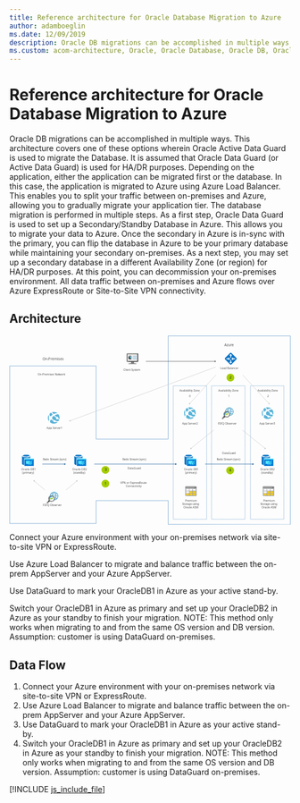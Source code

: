 ```yaml
---
title: Reference architecture for Oracle Database Migration to Azure
author: adamboeglin
ms.date: 12/09/2019
description: Oracle DB migrations can be accomplished in multiple ways. This architecture covers one of these options wherein Oracle Active Data Guard is used to migrate the Database. It is assumed that Oracle Data Guard (or Active Data Guard) is used for HA/DR purposes. Depending on the application, either the application can be migrated first or the database. In this case, the application is migrated to Azure using Azure Load Balancer. This enables you to split your traffic between on-premises and Azure, allowing you to gradually migrate your application tier. The database migration is performed in multiple steps. As a first step, Oracle Data Guard is used to set up a Secondary/Standby Database in Azure. This allows you to migrate your data to Azure. Once the secondary in Azure is in-sync with the primary, you can flip the database in Azure to be your primary database while maintaining your secondary on-premises. As a next step, you may set up a secondary database in a different Availability Zone (or region) for HA/DR purposes. At this point, you can decommission your on-premises environment. All data traffic between on-premises and Azure flows over Azure ExpressRoute or Site-to-Site VPN connectivity.
ms.custom: acom-architecture, Oracle, Oracle Database, Oracle DB, Oracle on Azure, Oracle DB architecture, interactive-diagram
---
```

# Reference architecture for Oracle Database Migration to Azure

Oracle DB migrations can be accomplished in multiple ways. This architecture covers one of these options wherein Oracle Active Data Guard is used to migrate the Database. It is assumed that Oracle Data Guard (or Active Data Guard) is used for HA/DR purposes. Depending on the application, either the application can be migrated first or the database. In this case, the application is migrated to Azure using Azure Load Balancer. This enables you to split your traffic between on-premises and Azure, allowing you to gradually migrate your application tier. The database migration is performed in multiple steps. As a first step, Oracle Data Guard is used to set up a Secondary/Standby Database in Azure. This allows you to migrate your data to Azure. Once the secondary in Azure is in-sync with the primary, you can flip the database in Azure to be your primary database while maintaining your secondary on-premises. As a next step, you may set up a secondary database in a different Availability Zone (or region) for HA/DR purposes. At this point, you can decommission your on-premises environment. All data traffic between on-premises and Azure flows over Azure ExpressRoute or Site-to-Site VPN connectivity.


## Architecture

<svg class="architecture-diagram" aria-labelledby="reference-architecture-for-oracle-database-migration-to-azure" height="701px" viewbox="0 0 1044 701" width="1044px" xmlns="http://www.w3.org/2000/svg" xmlns:xlink="http://www.w3.org/1999/xlink"><title id="reference-architecture-for-oracle-database-migration-to-azure">Reference architecture for Oracle Database Migration to Azure</title><desc>Oracle DB migrations can be accomplished in multiple ways. This architecture covers one of these options wherein Oracle Active Data Guard is used to migrate the Database. It is assumed that Oracle Data Guard (or Active Data Guard) is used for HA/DR purposes. Depending on the application, either the application can be migrated first or the database. In this case, the application is migrated to Azure using Azure Load Balancer. This enables you to split your traffic between on-premises and Azure, allowing you to gradually migrate your application tier. The database migration is performed in multiple steps. As a first step, Oracle Data Guard is used to set up a Secondary/Standby Database in Azure. This allows you to migrate your data to Azure. Once the secondary in Azure is in-sync with the primary, you can flip the database in Azure to be your primary database while maintaining your secondary on-premises. As a next step, you may set up a secondary database in a different Availability Zone (or region) for HA/DR purposes. At this point, you can decommission your on-premises environment. All data traffic between on-premises and Azure flows over Azure ExpressRoute or Site-to-Site VPN connectivity.</desc><g fill="none" fill-rule="evenodd" stroke="none" stroke-width="1"><g transform="translate(-29.000000, -9.000000)"><polygon points="0 720.059 1081.57 720.059 1081.57 0 0 0"></polygon><text fill="#525252" font-family="SegoeUI-Semibold, Segoe UI" font-size="10.2341" font-weight="500"><tspan x="134.2393" y="155.186147">O</tspan><tspan letter-spacing="0.00614046" x="141.97484" y="155.186147">n</tspan><tspan x="147.952538" y="155.186147">-P</tspan><tspan letter-spacing="-0.08903667" x="158.046719" y="155.186147">r</tspan><tspan x="161.65555" y="155.186147">emises Net</tspan><tspan letter-spacing="-0.03684276" x="212.891013" y="155.186147">w</tspan><tspan x="220.554731" y="155.186147">ork</tspan></text><text fill="#525252" font-family="SegoeUI-Semibold, Segoe UI" font-size="13.3133" font-weight="500"><tspan x="151.5073" y="100.322971">O</tspan><tspan letter-spacing="0.00798798" x="161.570283" y="100.322971">n</tspan><tspan x="169.346529" y="100.322971">-P</tspan><tspan letter-spacing="-0.11449438" x="182.477811" y="100.322971">r</tspan><tspan x="187.173787" y="100.322971">emises</tspan></text><path d="M194.9023,588.6747 C191.0973,588.6807 187.4453,590.1707 184.7233,592.8277 C182.0013,595.4857 180.4233,599.1007 180.3253,602.9037 C182.4193,601.8047 184.8083,601.4007 187.1473,601.7507 C189.4863,602.1017 191.6523,603.1877 193.3323,604.8527 C195.0113,606.5167 196.1183,608.6727 196.4903,611.0087 C196.8613,613.3437 196.4803,615.7367 195.4003,617.8407 C199.2273,617.7167 202.8533,616.0917 205.4933,613.3177 C208.1323,610.5427 209.5763,606.8417 209.5103,603.0127 C209.4453,599.1827 207.8773,595.5327 205.1433,592.8507 C202.4103,590.1677 198.7313,588.6677 194.9023,588.673682 L194.9023,588.6747 Z" fill="#FFFFFF"></path><path d="M195.7402,618.4706 C198.9132,615.6896 202.2982,611.2776 202.2982,603.2796 C202.2982,595.2826 198.9682,590.6956 195.7082,588.0686 L194.3882,589.3656 C197.4372,591.8236 200.2582,595.2146 200.2582,603.2806 C200.2582,611.3776 197.3432,614.6066 194.3602,617.2156 L195.7402,618.4706 Z" fill="#3898C5"></path><polygon fill="#3898C5" points="181.267 604.187 208.71 604.187 208.71 602.357 181.267 602.357"></polygon><path d="M194.9893,596.4325 C190.4883,596.4325 186.4233,595.1775 183.9963,593.3075 L182.8993,594.4045 C185.6053,596.5785 190.0063,598.0005 194.9893,598.0005 C199.9723,598.0005 204.3743,596.5785 207.0803,594.4035 L205.9833,593.3065 C203.5563,595.1775 199.4923,596.4325 194.9893,596.4325" fill="#3898C5"></path><path d="M176.7881,618.0174 L168.1511,626.6544 C167.6991,627.1134 167.4471,627.7314 167.450074,628.3754 C167.4521,629.0194 167.7091,629.6364 168.1651,630.0914 C168.6201,630.5464 169.2361,630.8034 169.8811,630.806426 C170.5241,630.8094 171.1431,630.5564 171.6021,630.1054 L180.2431,621.4734 L176.7881,618.0174 Z" fill="#7A7B7B"></path><path d="M173.3994,621.4061 C174.3034,622.7811 175.4794,623.9571 176.8534,624.8611 L179.1124,622.6021 L175.6574,619.1501 L173.3994,621.4061 Z" fill="#1D1D1D"></path><path d="M185.25,620.4579 C189.543,620.4579 193.023,616.9779 193.023,612.6849 C193.023,608.3929 189.543,604.9119 185.25,604.9119 C180.957,604.9119 177.478,608.3929 177.478,612.6849 C177.478,616.9779 180.957,620.4579 185.25,620.4579" fill="#FFFFFF"></path><path d="M185.4893,622.2713 C190.7363,622.2713 194.9893,618.0183 194.9893,612.7713 C194.9893,607.5243 190.7363,603.2713 185.4893,603.2713 C180.2423,603.2713 175.9893,607.5243 175.9893,612.7713 C175.9893,618.0183 180.2423,622.2713 185.4893,622.2713" fill="#FFFFFF"></path><path d="M189.7393,602.4725 C189.9253,594.9885 192.6473,591.7395 195.5893,589.3655 L194.2693,588.0685 C191.2123,590.5345 188.0893,594.7315 187.7193,601.8525 C188.4113,601.9935 189.0873,602.2015 189.7393,602.4725" fill="#3898C5"></path><path d="M195.8057,608.5702 C196.0127,609.0842 196.1817,609.6132 196.3107,610.1532 C200.2777,610.3712 203.7937,611.5472 205.9857,613.2312 L207.0817,612.1342 C204.5257,610.0802 200.4497,608.7142 195.8057,608.5702" fill="#3898C5"></path><path d="M194.9912,587.8104 C190.8922,587.8154 186.9642,589.4464 184.0652,592.3444 C181.1672,595.2434 179.5372,599.1714 179.5322,603.2704 C179.5322,603.3024 179.5362,603.3334 179.5372,603.3654 C180.1632,602.9684 180.8282,602.6354 181.5202,602.3714 C181.6922,599.7824 182.6072,597.2964 184.1542,595.2134 C185.7022,593.1304 187.8162,591.5374 190.2452,590.6244 C192.6752,589.7114 195.3142,589.5174 197.8512,590.0664 C200.3872,590.6154 202.7122,591.8824 204.5472,593.7174 C206.3822,595.5524 207.6482,597.8764 208.1972,600.4134 C208.7452,602.9504 208.5512,605.5904 207.6372,608.0194 C206.7242,610.4484 205.1312,612.5624 203.0482,614.1094 C200.9652,615.6564 198.4792,616.5704 195.8902,616.7424 C195.6262,617.4334 195.2932,618.0964 194.8972,618.7204 C194.9292,618.7204 194.9602,618.7264 194.9912,618.7264 C199.0922,618.7264 203.0242,617.0974 205.9242,614.1984 C208.8222,611.2984 210.4512,607.3664 210.4512,603.2664 C210.4512,599.1654 208.8222,595.2344 205.9242,592.3344 C203.0242,589.4354 199.0922,587.8064 194.9912,587.8064 L194.9912,587.8104 Z" fill="#3898C5"></path><polygon fill="#7FBA00" points="184.2646 617.953 182.4786 612.679 181.1076 615.383 178.5786 615.383 178.5786 614.028 180.2546 614.028 182.7306 609.151 184.2546 613.655 186.4356 607.144 188.2216 612.41 189.8906 609.226 192.3956 609.226 192.3956 610.599 190.6746 610.599 187.9666 615.936 186.4396 611.438"></polygon><path d="M179.0049,615.784 C179.0049,610.17 182.9169,606.284 188.5049,606.284 C190.1779,606.285 191.8199,606.73 193.2639,607.574 C192.5349,606.314 191.5259,605.239 190.3159,604.43 C189.1049,603.623 187.7249,603.104 186.2809,602.915 C184.8379,602.725 183.3699,602.87 181.9919,603.338 C180.6129,603.806 179.3609,604.585 178.3319,605.614 C177.3029,606.643 176.5249,607.896 176.0559,609.274 C175.5879,610.653 175.4419,612.12 175.6319,613.563 C175.8209,615.007 176.3399,616.388 177.1489,617.598 C177.9559,618.808 179.0319,619.817 180.2919,620.547 C179.4479,619.101 179.0049,617.458 179.0049,615.784" fill="#3898C5"></path><path d="M185.4902,621.6688 C183.7302,621.6688 182.0112,621.1478 180.5482,620.1698 C179.0862,619.1918 177.9452,617.8038 177.2722,616.1778 C176.5982,614.5528 176.4232,612.7648 176.7652,611.0388 C177.1082,609.3138 177.9552,607.7288 179.1992,606.4838 C180.4432,605.2398 182.0272,604.3928 183.7532,604.0488 C185.4782,603.7048 187.2662,603.8808 188.8922,604.5548 C190.5172,605.2278 191.9072,606.3668 192.8852,607.8288 C193.8632,609.2918 194.3852,611.0118 194.3862,612.7708 C194.3862,613.9388 194.1552,615.0958 193.7092,616.1748 C193.2612,617.2538 192.6062,618.2338 191.7802,619.0608 C190.9542,619.8868 189.9732,620.5418 188.8942,620.9888 C187.8152,621.4368 186.6582,621.6658 185.4902,621.6658 L185.4902,621.6688 Z M185.4902,600.7658 C183.1162,600.7658 180.7952,601.4698 178.8202,602.7888 C176.8462,604.1078 175.3072,605.9828 174.3982,608.1768 C173.4902,610.3698 173.2532,612.7838 173.7162,615.1128 C174.1782,617.4408 175.3222,619.5808 177.0012,621.2598 C178.6802,622.9388 180.8192,624.0818 183.1482,624.5448 C185.4762,625.0088 187.8902,624.7708 190.0842,623.8618 C192.2782,622.9528 194.1532,621.4148 195.4712,619.4398 C196.7912,617.4658 197.4952,615.1458 197.4952,612.7708 C197.4952,609.5868 196.2302,606.5328 193.9792,604.2818 C191.7272,602.0298 188.6742,600.7658 185.4902,600.7658 L185.4902,600.7658 Z" fill="#7A7B7B"></path><path d="M845.5156,276.0282 C841.7106,276.0342 838.0586,277.5242 835.3366,280.1812 C832.6146,282.8392 831.0366,286.4542 830.9386,290.2572 C833.0326,289.1582 835.4216,288.7542 837.7606,289.1042 C840.0996,289.4552 842.2656,290.5412 843.9456,292.2062 C845.6246,293.8702 846.7316,296.0262 847.1036,298.3622 C847.4746,300.6972 847.0926,303.0902 846.0136,305.1942 C849.8406,305.0702 853.4666,303.4452 856.1066,300.6712 C858.7456,297.8962 860.1896,294.1952 860.1236,290.3652 C860.0586,286.5362 858.4906,282.8862 855.7566,280.2042 C853.0236,277.5212 849.3446,276.0212 845.5156,276.027182 L845.5156,276.0282 Z" fill="#FFFFFF"></path><path d="M846.3535,305.8241 C849.5265,303.0421 852.9115,298.6301 852.9115,290.6331 C852.9115,282.6361 849.5805,278.0491 846.3215,275.4221 L845.0015,276.7191 C848.0505,279.1771 850.8715,282.5681 850.8715,290.6341 C850.8715,298.7311 847.9555,301.9591 844.9735,304.5691 L846.3535,305.8241 Z" fill="#3898C5"></path><polygon fill="#3898C5" points="831.88 291.54 859.323 291.54 859.323 289.711 831.88 289.711"></polygon><path d="M845.6025,283.786 C841.1015,283.786 837.0365,282.531 834.6095,280.661 L833.5125,281.758 C836.2185,283.932 840.6195,285.354 845.6025,285.354 C850.5855,285.354 854.9875,283.932 857.6935,281.757 L856.5955,280.66 C854.1695,282.531 850.1045,283.786 845.6025,283.786" fill="#3898C5"></path><path d="M827.4014,305.371 L818.7644,314.008 C818.3124,314.467 818.0604,315.085 818.063374,315.729 C818.0654,316.373 818.3224,316.99 818.7784,317.445 C819.2334,317.9 819.8494,318.157 820.4944,318.160012 C821.1374,318.162 821.7564,317.91 822.2154,317.459 L830.8564,308.827 L827.4014,305.371 Z" fill="#7A7B7B"></path><path d="M824.0127,308.7596 C824.9167,310.1346 826.0927,311.3096 827.4667,312.2146 L829.7257,309.9556 L826.2707,306.5036 L824.0127,308.7596 Z" fill="#1D1D1D"></path><path d="M835.8633,307.8114 C840.1563,307.8114 843.6363,304.3314 843.6363,300.0384 C843.6363,295.7454 840.1563,292.2654 835.8633,292.2654 C831.5703,292.2654 828.0913,295.7454 828.0913,300.0384 C828.0913,304.3314 831.5703,307.8114 835.8633,307.8114" fill="#FFFFFF"></path><path d="M836.1025,309.6249 C841.3495,309.6249 845.6025,305.3719 845.6025,300.1249 C845.6025,294.8779 841.3495,290.6249 836.1025,290.6249 C830.8555,290.6249 826.6025,294.8779 826.6025,300.1249 C826.6025,305.3719 830.8555,309.6249 836.1025,309.6249" fill="#FFFFFF"></path><path d="M840.3525,289.826 C840.5385,282.342 843.2605,279.092 846.2025,276.719 L844.8825,275.422 C841.8255,277.888 838.7025,282.085 838.3325,289.206 C839.0245,289.347 839.7005,289.555 840.3525,289.826" fill="#3898C5"></path><path d="M846.4189,295.9237 C846.6259,296.4377 846.7949,296.9667 846.9239,297.5067 C850.8909,297.7247 854.4069,298.9007 856.5989,300.5847 L857.6949,299.4877 C855.1389,297.4337 851.0629,296.0677 846.4189,295.9237" fill="#3898C5"></path><path d="M845.6045,275.1639 C841.5055,275.1689 837.5775,276.7999 834.6785,279.6979 C831.7805,282.5959 830.1505,286.5249 830.1455,290.6239 C830.1455,290.6559 830.1495,290.6859 830.1505,290.7189 C830.7765,290.3219 831.4415,289.9889 832.1335,289.7249 C832.3055,287.1349 833.2205,284.6499 834.7675,282.5669 C836.3155,280.4839 838.4295,278.8909 840.8585,277.9779 C843.2875,277.0649 845.9275,276.8709 848.4635,277.4199 C851.0005,277.9689 853.3255,279.2359 855.1605,281.0709 C856.9955,282.9059 858.2615,285.2299 858.8105,287.7669 C859.3585,290.3039 859.1645,292.9439 858.2505,295.3729 C857.3375,297.8019 855.7445,299.9159 853.6615,301.4629 C851.5785,303.0099 849.0925,303.9239 846.5035,304.0959 C846.2395,304.7869 845.9065,305.4489 845.5095,306.0739 C845.5425,306.0739 845.5735,306.0799 845.6045,306.0799 C849.7055,306.0799 853.6375,304.4509 856.5375,301.5519 C859.4355,298.6519 861.0645,294.7199 861.0645,290.6199 C861.0645,286.5189 859.4355,282.5869 856.5375,279.6879 C853.6375,276.7889 849.7055,275.1599 845.6045,275.1599 L845.6045,275.1639 Z" fill="#3898C5"></path><polygon fill="#7FBA00" points="834.8779 305.3065 833.0919 300.0315 831.7209 302.7365 829.1919 302.7365 829.1919 301.3815 830.8679 301.3815 833.3439 296.5045 834.8679 301.0085 837.0489 294.4975 838.8349 299.7635 840.5039 296.5795 843.0089 296.5795 843.0089 297.9515 841.2879 297.9515 838.5789 303.2895 837.0529 298.7915"></polygon><path d="M829.6182,303.1376 C829.6182,297.5236 833.5302,293.6376 839.1182,293.6376 C840.7912,293.6386 842.4332,294.0836 843.8772,294.9276 C843.1482,293.6676 842.1392,292.5916 840.9292,291.7836 C839.7182,290.9766 838.3382,290.4576 836.8942,290.2676 C835.4512,290.0786 833.9832,290.2236 832.6052,290.6916 C831.2262,291.1596 829.9742,291.9386 828.9452,292.9676 C827.9162,293.9966 827.1382,295.2496 826.6692,296.6276 C826.2012,298.0056 826.0552,299.4736 826.2452,300.9166 C826.4342,302.3606 826.9532,303.7416 827.7622,304.9506 C828.5692,306.1616 829.6452,307.1706 830.9052,307.9006 C830.0612,306.4546 829.6182,304.8116 829.6182,303.1376" fill="#3898C5"></path><path d="M836.1035,309.0223 C834.3435,309.0223 832.6245,308.5013 831.1615,307.5233 C829.6995,306.5453 828.5585,305.1573 827.8845,303.5313 C827.2115,301.9063 827.0365,300.1183 827.3785,298.3923 C827.7215,296.6673 828.5685,295.0823 829.8125,293.8373 C831.0565,292.5933 832.6405,291.7463 834.3665,291.4023 C836.0915,291.0583 837.8795,291.2343 839.5055,291.9073 C841.1305,292.5803 842.5205,293.7203 843.4985,295.1823 C844.4765,296.6453 844.9985,298.3653 844.9995,300.1243 C844.9995,301.2923 844.7685,302.4493 844.3215,303.5283 C843.8745,304.6073 843.2195,305.5873 842.3935,306.4143 C841.5675,307.2403 840.5865,307.8953 839.5075,308.3423 C838.4285,308.7903 837.2715,309.0193 836.1035,309.0193 L836.1035,309.0223 Z M836.1035,288.1193 C833.7285,288.1193 831.4085,288.8233 829.4335,290.1423 C827.4585,291.4603 825.9205,293.3353 825.0115,295.5303 C824.1035,297.7233 823.8655,300.1373 824.3295,302.4653 C824.7915,304.7943 825.9355,306.9343 827.6145,308.6133 C829.2925,310.2923 831.4325,311.4353 833.7615,311.8983 C836.0895,312.3623 838.5035,312.1243 840.6975,311.2153 C842.8915,310.3063 844.7665,308.7683 846.0845,306.7933 C847.4045,304.8193 848.1085,302.4993 848.1085,300.1243 C848.1085,296.9403 846.8435,293.8863 844.5925,291.6353 C842.3405,289.3833 839.2875,288.1193 836.1035,288.1193 L836.1035,288.1193 Z" fill="#7A7B7B"></path><text fill="#525252" font-family="SegoeUI-Semibold, Segoe UI" font-size="10.2341" font-weight="500"><tspan x="451.8462" y="138.742747">Client </tspan><tspan letter-spacing="-0.24050135" x="481.469122" y="138.742747">S</tspan><tspan x="486.55555" y="138.742747">ys</tspan><tspan letter-spacing="-0.05526414" x="496.170007" y="138.742747">t</tspan><tspan x="499.752646" y="138.742747">em</tspan></text><text fill="#525252" font-family="SegoeUI-Semibold, Segoe UI" font-size="10.2341" font-weight="500"><tspan x="167.491732" y="354.682257">A</tspan><tspan letter-spacing="-0.00511705" x="174.36277" y="354.682257">p</tspan><tspan x="180.524098" y="354.682257">p Se</tspan><tspan letter-spacing="0.41038741" x="200.512575" y="354.682257">r</tspan><tspan letter-spacing="-0.07573234" x="205.120542" y="354.682257">v</tspan><tspan x="210.156863" y="354.682257">er1</tspan></text><text fill="#525252" font-family="SegoeUI-Semibold, Segoe UI" font-size="10.2341" font-weight="500"><tspan x="73.2152023" y="507.917437">Oracle DB1</tspan></text><text fill="#525252" font-family="SegoeUI-Semibold, Segoe UI" font-size="10.2341" font-weight="500"><tspan x="76.7254986" y="520.198357">(</tspan><tspan letter-spacing="-0.00511705" x="80.1235396" y="520.198357">p</tspan><tspan x="86.2848676" y="520.198357">rima</tspan><tspan letter-spacing="0.41141082" x="107.152837" y="520.198357">r</tspan><tspan x="111.761828" y="520.198357">y)</tspan></text><text fill="#525252" font-family="SegoeUI-Semibold, Segoe UI" font-size="10.2341" font-weight="500"><tspan x="262.68933" y="507.917437">Oracle DB2</tspan></text><text fill="#525252" font-family="SegoeUI-Semibold, Segoe UI" font-size="10.2341" font-weight="500"><tspan x="266.711331" y="520.198357">(stan</tspan><tspan letter-spacing="-0.00511705" x="289.533174" y="520.198357">db</tspan><tspan x="301.85583" y="520.198357">y)</tspan></text><text fill="#525252" font-family="SegoeUI-Semibold, Segoe UI" font-size="10.2341" font-weight="500"><tspan x="677.589978" y="507.917437">Oracle DB1</tspan></text><text fill="#525252" font-family="SegoeUI-Semibold, Segoe UI" font-size="10.2341" font-weight="500"><tspan x="681.100274" y="520.198357">(</tspan><tspan letter-spacing="-0.00511705" x="684.498315" y="520.198357">p</tspan><tspan x="690.659643" y="520.198357">rima</tspan><tspan letter-spacing="0.41141082" x="711.527613" y="520.198357">r</tspan><tspan x="716.136604" y="520.198357">y)</tspan></text><text fill="#525252" font-family="SegoeUI-Semibold, Segoe UI" font-size="10.2341" font-weight="500"><tspan x="681.765491" y="623.613937">P</tspan><tspan letter-spacing="-0.08903667" x="687.747042" y="623.613937">r</tspan><tspan x="691.355874" y="623.613937">emium</tspan></text><text fill="#525252" font-family="SegoeUI-Semibold, Segoe UI" font-size="10.2341" font-weight="500" letter-spacing="-0.29064844"><tspan x="670.825238" y="635.894857">S</tspan><tspan letter-spacing="-0.05628755" x="675.811547" y="635.894857">t</tspan><tspan x="679.393162" y="635.894857">orage using</tspan></text><text fill="#525252" font-family="SegoeUI-Semibold, Segoe UI" font-size="10.2341" font-weight="500"><tspan x="675.461285" y="648.175777">Oracle ASM</tspan></text><text fill="#525252" font-family="SegoeUI-Semibold, Segoe UI" font-size="10.2341" font-weight="500"><tspan x="971.380287" y="623.613937">P</tspan><tspan letter-spacing="-0.08903667" x="977.361838" y="623.613937">r</tspan><tspan x="980.97067" y="623.613937">emium</tspan></text><text fill="#525252" font-family="SegoeUI-Semibold, Segoe UI" font-size="10.2341" font-weight="500" letter-spacing="-0.29064844"><tspan x="960.440034" y="635.894857">S</tspan><tspan letter-spacing="-0.05628755" x="965.426343" y="635.894857">t</tspan><tspan x="969.007958" y="635.894857">orage using</tspan></text><text fill="#525252" font-family="SegoeUI-Semibold, Segoe UI" font-size="10.2341" font-weight="500"><tspan x="965.076081" y="648.175777">Oracle ASM</tspan></text><text fill="#525252" font-family="SegoeUI-Semibold, Segoe UI" font-size="10.2341" font-weight="500"><tspan x="959.979499" y="507.917437">Oracle DB2</tspan></text><text fill="#525252" font-family="SegoeUI-Semibold, Segoe UI" font-size="10.2341" font-weight="500"><tspan x="964.0015" y="520.198357">(stan</tspan><tspan letter-spacing="-0.00511705" x="986.823344" y="520.198357">db</tspan><tspan x="999.145999" y="520.198357">y)</tspan></text><text fill="#525252" font-family="SegoeUI-Semibold, Segoe UI" font-size="10.2341" font-weight="500"><tspan x="957.257229" y="337.693651">A</tspan><tspan letter-spacing="-0.00511705" x="964.128267" y="337.693651">p</tspan><tspan x="970.289595" y="337.693651">p Se</tspan><tspan letter-spacing="0.41038741" x="990.278072" y="337.693651">r</tspan><tspan letter-spacing="-0.07573234" x="994.886039" y="337.693651">v</tspan><tspan x="999.92236" y="337.693651">er3</tspan></text><text fill="#525252" font-family="SegoeUI-Semibold, Segoe UI" font-size="10.2341" font-weight="500"><tspan x="670.487512" y="337.693651">A</tspan><tspan letter-spacing="-0.00511705" x="677.358551" y="337.693651">p</tspan><tspan x="683.519879" y="337.693651">p Se</tspan><tspan letter-spacing="0.41038741" x="703.508356" y="337.693651">r</tspan><tspan letter-spacing="-0.07675575" x="708.116323" y="337.693651">v</tspan><tspan x="713.15162" y="337.693651">er2</tspan></text><text fill="#525252" font-family="SegoeUI-Semibold, Segoe UI" font-size="10.2341" font-weight="500" letter-spacing="-0.21593951"><tspan x="660.284115" y="216.910803">A</tspan><tspan letter-spacing="-0.16681583" x="666.719341" y="216.910803">v</tspan><tspan x="671.57463" y="216.910803">aila</tspan><tspan letter-spacing="-0.00511705" x="687.605388" y="216.910803">b</tspan><tspan x="693.766716" y="216.910803">ility Zone</tspan></text><text fill="#525252" font-family="SegoeUI-Semibold, Segoe UI" font-size="10.2341" font-weight="500"><tspan x="696.011358" y="235.9974">0</tspan></text><text fill="#525252" font-family="SegoeUI-Semibold, Segoe UI" font-size="10.2341" font-weight="500" letter-spacing="-0.21593951"><tspan x="804.165327" y="216.910803">A</tspan><tspan letter-spacing="-0.16681583" x="810.600553" y="216.910803">v</tspan><tspan x="815.455842" y="216.910803">aila</tspan><tspan letter-spacing="-0.00511705" x="831.4866" y="216.910803">b</tspan><tspan x="837.647928" y="216.910803">ility Zone</tspan></text><text fill="#525252" font-family="SegoeUI-Semibold, Segoe UI" font-size="10.2341" font-weight="500"><tspan x="840.670361" y="235.9974">1</tspan></text><text fill="#525252" font-family="SegoeUI-Semibold, Segoe UI" font-size="10.2341" font-weight="500" letter-spacing="-0.21593951"><tspan x="950.461786" y="216.910803">A</tspan><tspan letter-spacing="-0.16681583" x="956.897012" y="216.910803">v</tspan><tspan x="961.752301" y="216.910803">aila</tspan><tspan letter-spacing="-0.00511705" x="977.783059" y="216.910803">b</tspan><tspan x="983.944387" y="216.910803">ility Zone</tspan></text><text fill="#525252" font-family="SegoeUI-Semibold, Segoe UI" font-size="10.2341" font-weight="500"><tspan x="986.189029" y="235.9974">2</tspan></text><text fill="#525252" font-family="SegoeUI-Semibold, Segoe UI" font-size="10.2341" font-weight="500" letter-spacing="-0.11564533"><tspan x="803.008873" y="337.693651">F</tspan><tspan x="807.915333" y="337.693651">SFQ O</tspan><tspan letter-spacing="-0.00511705" x="836.913615" y="337.693651">b</tspan><tspan x="843.074943" y="337.693651">se</tspan><tspan letter-spacing="0.41038741" x="852.924265" y="337.693651">r</tspan><tspan letter-spacing="-0.07675575" x="857.532232" y="337.693651">v</tspan><tspan x="862.567529" y="337.693651">er</tspan></text><text fill="#525252" font-family="SegoeUI-Semibold, Segoe UI" font-size="10.2341" font-weight="500"><tspan x="811.953477" y="133.421015">L</tspan><tspan letter-spacing="-0.11871556" x="816.955593" y="133.421015">o</tspan><tspan x="822.828423" y="133.421015">ad Balancer</tspan></text><text fill="#525252" font-family="SegoeUI-Semibold, Segoe UI" font-size="13.3133" font-weight="500"><tspan x="826.9956" y="48.8805709">Azu</tspan><tspan letter-spacing="-0.11449438" x="849.884335" y="48.8805709">r</tspan><tspan x="854.58031" y="48.8805709">e</tspan></text><text fill="#525252" font-family="SegoeUI-Semibold, Segoe UI" font-size="10.2341" font-weight="500"><tspan x="818.7886" y="448.150947">DataGua</tspan><tspan letter-spacing="-0.08801326" x="858.960441" y="448.150947">r</tspan><tspan x="862.570296" y="448.150947">d</tspan></text><text fill="#525252" font-family="SegoeUI-Semibold, Segoe UI" font-size="10.2341" font-weight="500" letter-spacing="-0.27427388"><tspan x="798.668359" y="470.236135">R</tspan><tspan x="804.495568" y="470.236135">e</tspan><tspan letter-spacing="-0.00511705" x="809.932434" y="470.236135">d</tspan><tspan x="816.093762" y="470.236135">o </tspan><tspan letter-spacing="-0.28962503" x="825.018616" y="470.236135">S</tspan><tspan x="830.005949" y="470.236135">t</tspan><tspan letter-spacing="-0.08903667" x="833.703817" y="470.236135">r</tspan><tspan x="837.312649" y="470.236135">eam (sync)</tspan></text><text fill="#525252" font-family="SegoeUI-Semibold, Segoe UI" font-size="10.2341" font-weight="500"><tspan x="467.431479" y="504.489668">DataGua</tspan><tspan letter-spacing="-0.08801326" x="507.60332" y="504.489668">r</tspan><tspan x="511.213174" y="504.489668">d</tspan></text><text fill="#525252" font-family="SegoeUI-Semibold, Segoe UI" font-size="10.2341" font-weight="500"><tspan x="440.92516" y="558.873675">VPN or Ex</tspan><tspan letter-spacing="-0.00511705" x="487.27344" y="558.873675">p</tspan><tspan letter-spacing="-0.08801326" x="493.434768" y="558.873675">r</tspan><tspan x="497.044623" y="558.873675">ess</tspan><tspan letter-spacing="-0.27836752" x="511.306401" y="558.873675">R</tspan><tspan x="517.124519" y="558.873675">ou</tspan><tspan letter-spacing="-0.05628755" x="529.207553" y="558.873675">t</tspan><tspan x="532.789168" y="558.873675">e</tspan></text><text fill="#525252" font-family="SegoeUI-Semibold, Segoe UI" font-size="10.2341" font-weight="500"><tspan x="460.891889" y="571.154595">Connectivity</tspan></text><text fill="#525252" font-family="SegoeUI-Semibold, Segoe UI" font-size="10.2341" font-weight="500" letter-spacing="-0.11564533"><tspan x="153.510695" y="641.790354">F</tspan><tspan x="158.417155" y="641.790354">SFQ O</tspan><tspan letter-spacing="-0.00511705" x="187.415437" y="641.790354">b</tspan><tspan x="193.576765" y="641.790354">se</tspan><tspan letter-spacing="0.41038741" x="203.426087" y="641.790354">r</tspan><tspan letter-spacing="-0.07675575" x="208.034054" y="641.790354">v</tspan><tspan x="213.069352" y="641.790354">er</tspan></text><text fill="#525252" font-family="SegoeUI-Semibold, Segoe UI" font-size="10.2341" font-weight="500" letter-spacing="-0.27427388"><tspan x="153.111566" y="470.256603">R</tspan><tspan x="158.938774" y="470.256603">e</tspan><tspan letter-spacing="-0.00511705" x="164.37564" y="470.256603">d</tspan><tspan x="170.536968" y="470.256603">o </tspan><tspan letter-spacing="-0.28962503" x="179.461822" y="470.256603">S</tspan><tspan x="184.449155" y="470.256603">t</tspan><tspan letter-spacing="-0.08903667" x="188.147023" y="470.256603">r</tspan><tspan x="191.755855" y="470.256603">eam (sync)</tspan></text><text fill="#525252" font-family="SegoeUI-Semibold, Segoe UI" font-size="10.2341" font-weight="500" letter-spacing="-0.27427388"><tspan x="449.020333" y="470.256603">R</tspan><tspan x="454.847541" y="470.256603">e</tspan><tspan letter-spacing="-0.00511705" x="460.284407" y="470.256603">d</tspan><tspan x="466.445735" y="470.256603">o </tspan><tspan letter-spacing="-0.28962503" x="475.37059" y="470.256603">S</tspan><tspan x="480.357923" y="470.256603">t</tspan><tspan letter-spacing="-0.08903667" x="484.055791" y="470.256603">r</tspan><tspan x="487.664622" y="470.256603">eam (sync)</tspan></text><path d="M694.1377,463.159 L694.1377,454.213 L679.1067,454.213 L679.1067,483.832 C679.1067,485.887 682.2087,487.7 686.8037,488.668 L686.8037,463.159 L694.1377,463.159 Z" fill="#0072C6"></path><polygon fill="#2D88CB" points="694.3799 454.2127 694.1379 454.2127 694.1379 463.1587 709.6929 463.1587 709.6929 454.2127"></polygon><path d="M709.6924,454.2118 C709.6924,457.2338 702.8414,459.7728 694.4204,459.7728 C685.9974,459.7728 679.1064,457.3548 679.1064,454.2118 C679.1064,451.1898 685.9574,448.6498 694.3794,448.6498 C702.8014,448.6498 709.6924,451.1898 709.6924,454.2118" fill="#FFFFFF"></path><path d="M706.5908,453.9686 C706.5908,455.9436 701.1108,457.5956 694.4208,457.5956 C687.7318,457.5956 682.2508,455.9436 682.2508,453.9686 C682.2508,451.9136 687.7318,450.2616 694.4208,450.2616 C701.1108,450.2616 706.5908,451.9136 706.5908,453.9686" fill="#0072C6"></path><path d="M704.0498,456.1854 C705.7018,455.5404 706.5878,454.7754 706.5878,453.9684 C706.5878,451.9144 701.1078,450.2614 694.4178,450.2614 C687.7288,450.2614 682.2078,451.9144 682.2078,453.9684 C682.2078,454.7754 683.1748,455.6214 684.7468,456.1854 C686.9628,455.2984 690.4688,454.7754 694.3778,454.7754 C698.3268,454.7344 701.8328,455.2984 704.0498,456.1854" fill="#2D88CB"></path><polygon fill="#0078D4" points="688.177 491.808 722.672 491.808 722.672 465.251 688.177 465.251"></polygon><polygon fill="#50E6FF" points="688.177 468.116 722.672 468.116 722.672 464.529 688.177 464.529"></polygon><path d="M709.4512,475.7303 L709.4512,473.1913 L693.6142,473.1913 L693.6142,484.6353 L699.9002,484.6353 L703.7692,488.6263 C703.8492,488.7063 704.0522,488.6263 704.0112,488.4643 L703.4872,484.5953 L705.4622,484.5953 C704.9782,483.7093 704.6962,482.7023 704.6962,481.6543 C704.7362,478.7523 706.7512,476.3343 709.4512,475.7303" fill="#50E6FF"></path><path d="M711.9912,476.7362 L711.9912,476.2942 C711.6692,476.2132 711.2652,476.2132 710.8632,476.2132 C707.8412,476.2132 705.3022,478.6712 705.3022,481.7742 C705.3022,484.8772 707.7602,487.3352 710.8632,487.3352 C711.4272,487.3352 712.0312,487.2552 712.5552,487.0522 L709.7342,484.3122 L710.5402,482.8222 L712.0312,482.8222 C712.5952,482.8222 713.0792,482.3382 713.0792,481.7742 C713.0792,481.2102 712.5952,480.7262 712.0312,480.7262 L707.3572,480.7262 L709.7742,478.0662 L709.7742,479.2752 L711.9912,479.2752 C713.4012,479.2752 714.4892,480.4042 714.4892,481.7742 C714.4892,483.1442 713.3612,484.2722 711.9912,484.2722 L714.0062,486.2472 C715.4172,485.2392 716.3032,483.5882 716.3032,481.7742 C716.3032,480.2432 715.6582,478.8322 714.6502,477.8652 L712.9582,477.8652 C712.4342,477.7442 711.9912,477.3002 711.9912,476.7362" fill="#50E6FF"></path><path d="M713.3574,476.7772 C713.1964,476.7772 713.1164,476.7372 713.0754,476.6162 C713.0354,476.5762 713.0354,476.5362 713.0354,476.4152 C713.0354,476.2142 713.1964,476.0922 713.3574,476.0922 C713.5594,476.0922 713.6794,476.2542 713.6794,476.4152 C713.6794,476.5762 713.5594,476.7372 713.3574,476.7772 L713.3574,476.7772 Z M717.5484,471.1352 L714.6074,474.0782 L713.0754,474.0782 C712.7944,474.0782 712.5514,474.3192 712.5514,474.6012 L712.5514,476.3352 L712.5514,476.6572 C712.5514,476.9382 712.7944,477.1802 713.0754,477.1802 L714.2844,477.1802 L715.0904,477.1802 C715.3734,477.1802 715.6144,476.9382 715.6144,476.6572 L715.6144,474.7222 L715.6144,474.6822 L715.9364,474.6822 L716.4204,474.1982 L716.4204,473.6342 L716.5824,473.4732 L717.1454,473.4732 L717.4674,473.1512 L717.4674,472.5062 L717.9114,472.0622 L718.3144,472.0622 L718.3144,471.0952 L717.5484,471.0952 L717.5484,471.1352 Z" fill="#50E6FF"></path><path d="M713.3574,476.7782 C713.3174,476.7382 713.1554,476.6982 713.0754,476.6172 C713.1154,476.6982 713.1964,476.7782 713.3574,476.7782" fill="#50E6FF"></path><path d="M285.1865,463.159 L285.1865,454.213 L270.1555,454.213 L270.1555,483.832 C270.1555,485.887 273.2585,487.7 277.8525,488.668 L277.8525,463.159 L285.1865,463.159 Z" fill="#0072C6"></path><polygon fill="#2D88CB" points="285.4287 454.2127 285.1867 454.2127 285.1867 463.1587 300.7417 463.1587 300.7417 454.2127"></polygon><path d="M300.7422,454.2118 C300.7422,457.2338 293.8912,459.7728 285.4692,459.7728 C277.0472,459.7728 270.1552,457.3548 270.1552,454.2118 C270.1552,451.1898 277.0072,448.6498 285.4292,448.6498 C293.8502,448.6498 300.7422,451.1898 300.7422,454.2118" fill="#FFFFFF"></path><path d="M297.6396,453.9686 C297.6396,455.9436 292.1596,457.5956 285.4706,457.5956 C278.7806,457.5956 273.2996,455.9436 273.2996,453.9686 C273.2996,451.9136 278.7806,450.2616 285.4706,450.2616 C292.1596,450.2616 297.6396,451.9136 297.6396,453.9686" fill="#0072C6"></path><path d="M295.0986,456.1854 C296.7506,455.5404 297.6376,454.7754 297.6376,453.9684 C297.6376,451.9144 292.1576,450.2614 285.4676,450.2614 C278.7786,450.2614 273.2566,451.9144 273.2566,453.9684 C273.2566,454.7754 274.2246,455.6214 275.7956,456.1854 C278.0126,455.2984 281.5186,454.7754 285.4266,454.7754 C289.3756,454.7344 292.8826,455.2984 295.0986,456.1854" fill="#2D88CB"></path><polygon fill="#0078D4" points="279.226 491.808 313.721 491.808 313.721 465.251 279.226 465.251"></polygon><polygon fill="#50E6FF" points="279.226 468.116 313.721 468.116 313.721 464.529 279.226 464.529"></polygon><path d="M300.501,475.7303 L300.501,473.1913 L284.663,473.1913 L284.663,484.6353 L290.95,484.6353 L294.818,488.6263 C294.899,488.7063 295.101,488.6263 295.061,488.4643 L294.536,484.5953 L296.511,484.5953 C296.027,483.7093 295.745,482.7023 295.745,481.6543 C295.786,478.7523 297.801,476.3343 300.501,475.7303" fill="#50E6FF"></path><path d="M303.04,476.7362 L303.04,476.2942 C302.718,476.2132 302.315,476.2132 301.912,476.2132 C298.89,476.2132 296.351,478.6712 296.351,481.7742 C296.351,484.8772 298.81,487.3352 301.912,487.3352 C302.477,487.3352 303.081,487.2552 303.604,487.0522 L300.784,484.3122 L301.59,482.8222 L303.081,482.8222 C303.644,482.8222 304.129,482.3382 304.129,481.7742 C304.129,481.2102 303.644,480.7262 303.081,480.7262 L298.406,480.7262 L300.824,478.0662 L300.824,479.2752 L303.04,479.2752 C304.451,479.2752 305.539,480.4042 305.539,481.7742 C305.539,483.1442 304.41,484.2722 303.04,484.2722 L305.056,486.2472 C306.466,485.2392 307.352,483.5882 307.352,481.7742 C307.352,480.2432 306.708,478.8322 305.7,477.8652 L304.008,477.8652 C303.483,477.7442 303.04,477.3002 303.04,476.7362" fill="#50E6FF"></path><path d="M304.4072,476.7772 C304.2462,476.7772 304.1652,476.7372 304.1252,476.6162 C304.0852,476.5762 304.0852,476.5362 304.0852,476.4152 C304.0852,476.2142 304.2462,476.0922 304.4072,476.0922 C304.6082,476.0922 304.7292,476.2542 304.7292,476.4152 C304.7292,476.5762 304.6082,476.7372 304.4072,476.7772 L304.4072,476.7772 Z M308.5972,471.1352 L305.6562,474.0782 L304.1252,474.0782 C303.8432,474.0782 303.6002,474.3192 303.6002,474.6012 L303.6002,476.3352 L303.6002,476.6572 C303.6002,476.9382 303.8432,477.1802 304.1252,477.1802 L305.3342,477.1802 L306.1392,477.1802 C306.4222,477.1802 306.6642,476.9382 306.6642,476.6572 L306.6642,474.7222 L306.6642,474.6822 L306.9862,474.6822 L307.4702,474.1982 L307.4702,473.6342 L307.6312,473.4732 L308.1952,473.4732 L308.5172,473.1512 L308.5172,472.5062 L308.9612,472.0622 L309.3632,472.0622 L309.3632,471.0952 L308.5972,471.0952 L308.5972,471.1352 Z" fill="#50E6FF"></path><path d="M304.4062,476.7782 C304.3662,476.7382 304.2052,476.6982 304.1242,476.6172 C304.1652,476.6982 304.2452,476.7782 304.4062,476.7782" fill="#50E6FF"></path><path d="M91.0127,463.159 L91.0127,454.213 L75.9817,454.213 L75.9817,483.832 C75.9817,485.887 79.0837,487.7 83.6787,488.668 L83.6787,463.159 L91.0127,463.159 Z" fill="#0072C6"></path><polygon fill="#2D88CB" points="91.2549 454.2127 91.0129 454.2127 91.0129 463.1587 106.5679 463.1587 106.5679 454.2127"></polygon><path d="M106.5674,454.2118 C106.5674,457.2338 99.7164,459.7728 91.2954,459.7728 C82.8724,459.7728 75.9814,457.3548 75.9814,454.2118 C75.9814,451.1898 82.8324,448.6498 91.2544,448.6498 C99.6764,448.6498 106.5674,451.1898 106.5674,454.2118" fill="#FFFFFF"></path><path d="M103.4658,453.9686 C103.4658,455.9436 97.9858,457.5956 91.2958,457.5956 C84.6068,457.5956 79.1258,455.9436 79.1258,453.9686 C79.1258,451.9136 84.6068,450.2616 91.2958,450.2616 C97.9858,450.2616 103.4658,451.9136 103.4658,453.9686" fill="#0072C6"></path><path d="M100.9248,456.1854 C102.5758,455.5404 103.4628,454.7754 103.4628,453.9684 C103.4628,451.9144 97.9828,450.2614 91.2928,450.2614 C84.6038,450.2614 79.0828,451.9144 79.0828,453.9684 C79.0828,454.7754 80.0498,455.6214 81.6218,456.1854 C83.8378,455.2984 87.3438,454.7754 91.2528,454.7754 C95.2018,454.7344 98.7078,455.2984 100.9248,456.1854" fill="#2D88CB"></path><polygon fill="#0078D4" points="85.052 491.808 119.547 491.808 119.547 465.251 85.052 465.251"></polygon><polygon fill="#50E6FF" points="85.052 468.116 119.547 468.116 119.547 464.529 85.052 464.529"></polygon><path d="M106.3262,475.7303 L106.3262,473.1913 L90.4892,473.1913 L90.4892,484.6353 L96.7752,484.6353 L100.6442,488.6263 C100.7242,488.7063 100.9272,488.6263 100.8862,488.4643 L100.3622,484.5953 L102.3372,484.5953 C101.8532,483.7093 101.5712,482.7023 101.5712,481.6543 C101.6112,478.7523 103.6262,476.3343 106.3262,475.7303" fill="#50E6FF"></path><path d="M108.8662,476.7362 L108.8662,476.2942 C108.5442,476.2132 108.1402,476.2132 107.7382,476.2132 C104.7162,476.2132 102.1772,478.6712 102.1772,481.7742 C102.1772,484.8772 104.6352,487.3352 107.7382,487.3352 C108.3022,487.3352 108.9062,487.2552 109.4302,487.0522 L106.6092,484.3122 L107.4152,482.8222 L108.9062,482.8222 C109.4702,482.8222 109.9542,482.3382 109.9542,481.7742 C109.9542,481.2102 109.4702,480.7262 108.9062,480.7262 L104.2312,480.7262 L106.6492,478.0662 L106.6492,479.2752 L108.8662,479.2752 C110.2762,479.2752 111.3642,480.4042 111.3642,481.7742 C111.3642,483.1442 110.2362,484.2722 108.8662,484.2722 L110.8812,486.2472 C112.2912,485.2392 113.1782,483.5882 113.1782,481.7742 C113.1782,480.2432 112.5332,478.8322 111.5252,477.8652 L109.8332,477.8652 C109.3092,477.7442 108.8662,477.3002 108.8662,476.7362" fill="#50E6FF"></path><path d="M110.2324,476.7772 C110.0714,476.7772 109.9914,476.7372 109.9504,476.6162 C109.9104,476.5762 109.9104,476.5362 109.9104,476.4152 C109.9104,476.2142 110.0714,476.0922 110.2324,476.0922 C110.4344,476.0922 110.5544,476.2542 110.5544,476.4152 C110.5544,476.5762 110.4344,476.7372 110.2324,476.7772 L110.2324,476.7772 Z M114.4234,471.1352 L111.4814,474.0782 L109.9504,474.0782 C109.6694,474.0782 109.4264,474.3192 109.4264,474.6012 L109.4264,476.3352 L109.4264,476.6572 C109.4264,476.9382 109.6694,477.1802 109.9504,477.1802 L111.1594,477.1802 L111.9654,477.1802 C112.2474,477.1802 112.4894,476.9382 112.4894,476.6572 L112.4894,474.7222 L112.4894,474.6822 L112.8114,474.6822 L113.2954,474.1982 L113.2954,473.6342 L113.4564,473.4732 L114.0204,473.4732 L114.3424,473.1512 L114.3424,472.5062 L114.7864,472.0622 L115.1894,472.0622 L115.1894,471.0952 L114.4234,471.0952 L114.4234,471.1352 Z" fill="#50E6FF"></path><path d="M110.2324,476.7782 C110.1924,476.7382 110.0304,476.6982 109.9504,476.6172 C109.9904,476.6982 110.0714,476.7782 110.2324,476.7782" fill="#50E6FF"></path><path d="M980.5059,463.159 L980.5059,454.213 L965.4749,454.213 L965.4749,483.832 C965.4749,485.887 968.5779,487.7 973.1719,488.668 L973.1719,463.159 L980.5059,463.159 Z" fill="#0072C6"></path><polygon fill="#2D88CB" points="980.748 454.2127 980.506 454.2127 980.506 463.1587 996.061 463.1587 996.061 454.2127"></polygon><path d="M996.0615,454.2118 C996.0615,457.2338 989.2095,459.7728 980.7885,459.7728 C972.3665,459.7728 965.4745,457.3548 965.4745,454.2118 C965.4745,451.1898 972.3255,448.6498 980.7485,448.6498 C989.1695,448.6498 996.0615,451.1898 996.0615,454.2118" fill="#FFFFFF"></path><path d="M992.959,453.9686 C992.959,455.9436 987.479,457.5956 980.789,457.5956 C974.1,457.5956 968.619,455.9436 968.619,453.9686 C968.619,451.9136 974.1,450.2616 980.789,450.2616 C987.479,450.2616 992.959,451.9136 992.959,453.9686" fill="#0072C6"></path><path d="M990.418,456.1854 C992.07,455.5404 992.957,454.7754 992.957,453.9684 C992.957,451.9144 987.477,450.2614 980.787,450.2614 C974.098,450.2614 968.576,451.9144 968.576,453.9684 C968.576,454.7754 969.544,455.6214 971.115,456.1854 C973.332,455.2984 976.838,454.7754 980.746,454.7754 C984.695,454.7344 988.201,455.2984 990.418,456.1854" fill="#2D88CB"></path><polygon fill="#0078D4" points="974.545 491.808 1009.04 491.808 1009.04 465.251 974.545 465.251"></polygon><polygon fill="#50E6FF" points="974.545 468.116 1009.04 468.116 1009.04 464.529 974.545 464.529"></polygon><path d="M995.8203,475.7303 L995.8203,473.1913 L979.9823,473.1913 L979.9823,484.6353 L986.2693,484.6353 L990.1373,488.6263 C990.2183,488.7063 990.4203,488.6263 990.3803,488.4643 L989.8553,484.5953 L991.8303,484.5953 C991.3463,483.7093 991.0643,482.7023 991.0643,481.6543 C991.1043,478.7523 993.1203,476.3343 995.8203,475.7303" fill="#50E6FF"></path><path d="M998.3594,476.7362 L998.3594,476.2942 C998.0374,476.2132 997.6344,476.2132 997.2314,476.2132 C994.2094,476.2132 991.6704,478.6712 991.6704,481.7742 C991.6704,484.8772 994.1294,487.3352 997.2314,487.3352 C997.7964,487.3352 998.4004,487.2552 998.9234,487.0522 L996.1034,484.3122 L996.9094,482.8222 L998.4004,482.8222 C998.9634,482.8222 999.4484,482.3382 999.4484,481.7742 C999.4484,481.2102 998.9634,480.7262 998.4004,480.7262 L993.7254,480.7262 L996.1434,478.0662 L996.1434,479.2752 L998.3594,479.2752 C999.7704,479.2752 1000.8584,480.4042 1000.8584,481.7742 C1000.8584,483.1442 999.7294,484.2722 998.3594,484.2722 L1000.3754,486.2472 C1001.7854,485.2392 1002.6714,483.5882 1002.6714,481.7742 C1002.6714,480.2432 1002.0264,478.8322 1001.0194,477.8652 L999.3274,477.8652 C998.8024,477.7442 998.3594,477.3002 998.3594,476.7362" fill="#50E6FF"></path><path d="M999.7266,476.7772 C999.5656,476.7772 999.4846,476.7372 999.4446,476.6162 C999.4046,476.5762 999.4046,476.5362 999.4046,476.4152 C999.4046,476.2142 999.5656,476.0922 999.7266,476.0922 C999.9276,476.0922 1000.0486,476.2542 1000.0486,476.4152 C1000.0486,476.5762 999.9276,476.7372 999.7266,476.7772 L999.7266,476.7772 Z M1003.9166,471.1352 L1000.9756,474.0782 L999.4446,474.0782 C999.1626,474.0782 998.9196,474.3192 998.9196,474.6012 L998.9196,476.3352 L998.9196,476.6572 C998.9196,476.9382 999.1626,477.1802 999.4446,477.1802 L1000.6536,477.1802 L1001.4586,477.1802 C1001.7416,477.1802 1001.9826,476.9382 1001.9826,476.6572 L1001.9826,474.7222 L1001.9826,474.6822 L1002.3056,474.6822 L1002.7896,474.1982 L1002.7896,473.6342 L1002.9506,473.4732 L1003.5146,473.4732 L1003.8366,473.1512 L1003.8366,472.5062 L1004.2806,472.0622 L1004.6826,472.0622 L1004.6826,471.0952 L1003.9166,471.0952 L1003.9166,471.1352 Z" fill="#50E6FF"></path><path d="M999.7256,476.7782 C999.6856,476.7382 999.5246,476.6982 999.4436,476.6172 C999.4846,476.6982 999.5646,476.7782 999.7256,476.7782" fill="#50E6FF"></path><path d="M193.833,335.2626 C205.696,335.2626 215.313,325.5506 215.313,313.5716 C215.313,301.5906 205.696,291.8796 193.833,291.8796 C181.97,291.8796 172.353,301.5906 172.353,313.5716 C172.353,325.5506 181.97,335.2626 193.833,335.2626" fill="#FFFFFF"></path><path d="M179.7207,307.7792 C180.8787,307.3582 182.1427,307.2532 183.3007,307.5692 C183.5117,307.2532 183.8277,307.0422 184.0377,306.7262 C186.0387,304.6212 188.1447,302.8302 190.0397,301.5672 C187.7237,299.1452 185.7227,296.7232 184.2487,294.1962 C182.9857,294.8282 181.7217,295.5642 180.5637,296.4072 C179.7207,297.1442 178.9847,297.7762 178.2467,298.6182 C177.9307,300.3032 177.8247,303.6732 179.7207,307.7792" fill="#59B3D8"></path><path d="M193.0928,299.6717 C198.9888,296.5127 204.1488,296.5127 207.5188,296.9347 C203.6218,293.6697 198.6728,291.9847 193.7248,291.9847 C191.5128,291.9847 189.3018,292.3007 187.0908,293.0377 C189.0908,295.3547 191.0918,297.5667 193.0928,299.6717" fill="#59B3D8"></path><path d="M176.7725,317.8876 C174.9825,315.4656 174.9825,312.3076 176.7725,309.9906 C175.2985,306.4096 175.4045,303.4616 175.9305,301.3566 C170.9815,308.6216 170.7705,318.4146 176.0365,325.8906 C176.1415,323.6796 176.4575,321.1526 177.2995,318.4146 C177.0885,318.3096 176.9835,318.0986 176.7725,317.8876" fill="#59B3D8"></path><path d="M197.0947,303.7782 C199.6207,306.3042 202.0427,308.6212 204.2547,310.5162 C206.2547,309.3582 208.7827,309.8842 210.2567,311.6742 C211.3097,313.0442 211.4147,314.7282 210.8887,316.0972 C212.5737,317.4662 213.7317,318.3082 214.5737,318.9402 C216.2587,312.7282 215.1007,305.7782 210.8887,300.3022 C210.7827,300.1972 210.6777,300.0922 210.6777,299.9872 C210.2567,300.0922 204.7817,299.6712 197.0947,303.7782" fill="#59B3D8"></path><path d="M209.4141,318.3075 C207.4131,319.8875 204.4651,319.4665 202.8861,317.4655 C201.8321,315.9915 201.7271,314.2015 202.3591,312.6215 C199.6211,310.5155 196.7781,308.0935 194.0401,305.6715 L193.8301,305.4615 L194.0401,305.6715 C192.2501,306.8295 190.3551,308.4105 188.3541,310.2005 L187.6171,310.9375 C188.6701,313.0425 188.5641,315.5705 187.3021,317.4655 C187.7231,317.7815 188.0381,318.0975 188.4601,318.4125 C190.4601,319.9935 192.4611,321.2565 194.2511,322.3095 C196.1461,321.1515 198.5681,321.4665 199.9371,323.2565 C200.3581,323.7835 200.5691,324.4145 200.6741,324.9415 C206.0441,326.5215 209.9401,325.9945 211.3101,325.6785 C212.3621,324.2045 213.1001,322.6245 213.7311,320.9405 C212.8891,320.4135 211.5191,319.4665 209.4141,317.9925 C209.6251,318.0975 209.5191,318.2035 209.4141,318.3075" fill="#59B3D8"></path><path d="M199.4131,329.3641 C197.5171,330.8391 194.8861,330.4171 193.4111,328.5221 C192.7791,327.5741 192.4641,326.5211 192.5681,325.4681 C190.4631,324.4151 188.3561,323.1511 186.2511,321.4671 C185.6191,320.9401 185.0931,320.5191 184.4611,319.9931 C183.5131,320.4141 182.4601,320.5191 181.4071,320.5191 C179.9331,324.4151 179.7231,327.9961 179.9331,330.3121 C183.8291,333.5761 188.7781,335.2611 193.7271,335.2611 C198.3601,335.2611 202.8881,333.7871 206.7841,330.8391 C207.4161,330.3121 208.0481,329.7861 208.6801,329.2591 C206.4681,329.2591 203.6251,329.1541 200.3611,328.4171 C200.1501,328.6281 199.8341,329.0491 199.4131,329.3641" fill="#59B3D8"></path><path d="M699.208,317.8553 C711.071,317.8553 720.688,308.1433 720.688,296.1643 C720.688,284.1833 711.071,274.4713 699.208,274.4713 C687.344,274.4713 677.727,284.1833 677.727,296.1643 C677.727,308.1433 687.344,317.8553 699.208,317.8553" fill="#FFFFFF"></path><path d="M685.0957,290.3719 C686.2537,289.9509 687.5177,289.8459 688.6757,290.1609 C688.8867,289.8459 689.2017,289.6349 689.4127,289.3189 C691.4127,287.2129 693.5197,285.4229 695.4147,284.1589 C693.0987,281.7369 691.0977,279.3149 689.6227,276.7879 C688.3597,277.4199 687.0967,278.1569 685.9377,278.9999 C685.0957,279.7369 684.3587,280.3689 683.6207,281.2109 C683.3057,282.8949 683.1997,286.2659 685.0957,290.3719" fill="#59B3D8"></path><path d="M698.4668,282.2645 C704.3628,279.1055 709.5238,279.1055 712.8928,279.5265 C708.9968,276.2625 704.0478,274.5775 699.0988,274.5775 C696.8878,274.5775 694.6758,274.8935 692.4648,275.6305 C694.4658,277.9475 696.4658,280.1585 698.4668,282.2645" fill="#59B3D8"></path><path d="M682.1475,300.4803 C680.3575,298.0583 680.3575,294.8993 682.1475,292.5833 C680.6725,289.0023 680.7785,286.0543 681.3045,283.9493 C676.3565,291.2133 676.1455,301.0063 681.4105,308.4833 C681.5155,306.2713 681.8325,303.7453 682.6735,301.0063 C682.4625,300.9013 682.3585,300.6913 682.1475,300.4803" fill="#59B3D8"></path><path d="M702.4687,286.37 C704.9957,288.897 707.4177,291.214 709.6287,293.109 C711.6297,291.951 714.1567,292.477 715.6307,294.267 C716.6847,295.637 716.7887,297.321 716.2627,298.69 C717.9477,300.059 719.1057,300.901 719.9477,301.533 C721.6327,295.32 720.4747,288.371 716.2627,282.895 C716.1567,282.79 716.0527,282.684 716.0527,282.579 C715.6307,282.684 710.1557,282.264 702.4687,286.37" fill="#59B3D8"></path><path d="M714.7881,300.9002 C712.7881,302.4802 709.8401,302.0582 708.2601,300.0582 C707.2071,298.5842 707.1011,296.7942 707.7331,295.2142 C704.9961,293.1082 702.1521,290.6862 699.4151,288.2642 L699.2041,288.0532 L699.4151,288.2642 C697.6251,289.4222 695.7291,291.0032 693.7281,292.7932 L692.9921,293.5292 C694.0451,295.6352 693.9391,298.1632 692.6761,300.0582 C693.0971,300.3742 693.4131,300.6892 693.8341,301.0052 C695.8351,302.5852 697.8351,303.8482 699.6261,304.9022 C701.5201,303.7432 703.9421,304.0592 705.3111,305.8492 C705.7321,306.3762 705.9431,307.0072 706.0491,307.5342 C711.4191,309.1142 715.3151,308.5872 716.6841,308.2712 C717.7371,306.7962 718.4741,305.2172 719.1051,303.5332 C718.2641,303.0062 716.8941,302.0582 714.7881,300.5852 C714.9991,300.6892 714.8931,300.7952 714.7881,300.9002" fill="#59B3D8"></path><path d="M704.7881,311.9569 C702.8921,313.4309 700.2601,313.0099 698.7861,311.1139 C698.1541,310.1669 697.8381,309.1139 697.9431,308.0609 C695.8371,307.0079 693.7311,305.7439 691.6251,304.0599 C690.9931,303.5329 690.4671,303.1119 689.8351,302.5849 C688.8881,303.0069 687.8351,303.1119 686.7811,303.1119 C685.3081,307.0079 685.0971,310.5879 685.3081,312.9039 C689.2031,316.1689 694.1521,317.8529 699.1011,317.8529 C703.7341,317.8529 708.2631,316.3799 712.1581,313.4309 L714.0541,311.8519 C711.8431,311.8519 709.0001,311.7459 705.7351,311.0099 C705.5241,311.2199 705.2091,311.6409 704.7881,311.9569" fill="#59B3D8"></path><path d="M987.75,317.8553 C999.614,317.8553 1009.231,308.1433 1009.231,296.1643 C1009.231,284.1833 999.614,274.4713 987.75,274.4713 C975.887,274.4713 966.27,284.1833 966.27,296.1643 C966.27,308.1433 975.887,317.8553 987.75,317.8553" fill="#FFFFFF"></path><path d="M973.6387,290.3719 C974.7967,289.9509 976.0607,289.8459 977.2187,290.1609 C977.4287,289.8459 977.7447,289.6349 977.9547,289.3189 C979.9557,287.2129 982.0627,285.4229 983.9567,284.1589 C981.6407,281.7369 979.6407,279.3149 978.1657,276.7879 C976.9027,277.4199 975.6387,278.1569 974.4807,278.9999 C973.6387,279.7369 972.9017,280.3689 972.1637,281.2109 C971.8487,282.8949 971.7427,286.2659 973.6387,290.3719" fill="#59B3D8"></path><path d="M987.0098,282.2645 C992.9058,279.1055 998.0658,279.1055 1001.4358,279.5265 C997.5388,276.2625 992.5908,274.5775 987.6418,274.5775 C985.4298,274.5775 983.2188,274.8935 981.0078,275.6305 C983.0078,277.9475 985.0088,280.1585 987.0098,282.2645" fill="#59B3D8"></path><path d="M970.6904,300.4803 C968.9004,298.0583 968.9004,294.8993 970.6904,292.5833 C969.2154,289.0023 969.3214,286.0543 969.8474,283.9493 C964.8984,291.2133 964.6884,301.0063 969.9534,308.4833 C970.0584,306.2713 970.3744,303.7453 971.2164,301.0063 C971.0054,300.9013 970.9004,300.6913 970.6904,300.4803" fill="#59B3D8"></path><path d="M991.0117,286.37 C993.5387,288.897 995.9607,291.214 998.1717,293.109 C1000.1727,291.951 1002.6997,292.477 1004.1737,294.267 C1005.2267,295.637 1005.3317,297.321 1004.8057,298.69 C1006.4907,300.059 1007.6487,300.901 1008.4907,301.533 C1010.1757,295.32 1009.0177,288.371 1004.8057,282.895 C1004.6997,282.79 1004.5947,282.684 1004.5947,282.579 C1004.1737,282.684 998.6987,282.264 991.0117,286.37" fill="#59B3D8"></path><path d="M1003.3311,300.9002 C1001.3301,302.4802 998.3821,302.0582 996.8031,300.0582 C995.7501,298.5842 995.6441,296.7942 996.2761,295.2142 C993.5381,293.1082 990.6951,290.6862 987.9581,288.2642 L987.7471,288.0532 L987.9581,288.2642 C986.1681,289.4222 984.2721,291.0032 982.2711,292.7932 C982.0601,293.0032 981.7451,293.3192 981.5341,293.5292 C982.5881,295.6352 982.4821,298.1632 981.2191,300.0582 C981.6401,300.3742 981.9561,300.6892 982.3771,301.0052 C984.3781,302.5852 986.3781,303.8482 988.1681,304.9022 C990.0631,303.7432 992.4851,304.0592 993.8541,305.8492 C994.2751,306.3762 994.4861,307.0072 994.5921,307.5342 C999.9621,309.1142 1003.8571,308.5872 1005.2271,308.2712 C1006.2791,306.7962 1007.0171,305.2172 1007.6481,303.5332 C1006.8061,303.0062 1005.4371,302.0582 1003.3311,300.5852 C1003.5421,300.6892 1003.4361,300.7952 1003.3311,300.9002" fill="#59B3D8"></path><path d="M993.3301,311.9569 C991.4341,313.4309 988.8031,313.0099 987.3281,311.1139 C986.6961,310.1669 986.3811,309.1139 986.4861,308.0609 C984.3801,307.0079 982.2741,305.7439 980.1681,304.0599 C979.5361,303.5329 979.0101,303.1119 978.3781,302.5849 C977.4311,303.0069 976.3771,303.1119 975.3241,303.1119 C973.8511,307.0079 973.6401,310.5879 973.8511,312.9039 C977.7461,316.1689 982.6951,317.8529 987.6441,317.8529 C992.2771,317.8529 996.8061,316.3799 1000.7011,313.4309 L1002.5971,311.8519 C1000.3861,311.8519 997.5421,311.7459 994.2781,311.0099 C994.0671,311.2199 993.7521,311.6409 993.3301,311.9569" fill="#59B3D8"></path><polygon fill="#EBEBEB" points="466.85 103.762 504.259 103.762 504.259 77.037 466.85 77.037"></polygon><path d="M492.1553,106.4393 L491.1313,106.4393 L480.9923,106.4393 L480.4633,106.4393 C481.8683,111.4383 479.9803,112.1553 471.7133,112.1553 L471.7133,114.7733 L482.2273,114.7733 L489.9043,114.7733 L499.8273,114.7733 L499.8273,112.1553 C491.5593,112.1553 490.7483,111.4413 492.1553,106.4393" fill="#7A7A7A"></path><path d="M504.6748,74.7733 L504.6928,74.7733 L504.6748,74.7733 L466.6108,74.7733 C466.0538,74.7733 465.5498,74.9973 465.1508,75.3453 C465.5498,74.9973 466.0528,74.7733 466.6098,74.7733 L504.6748,74.7733 Z" fill="#707070"></path><path d="M504.6992,74.7752 L500.7862,78.1072 L503.9142,78.1072 L503.9142,103.1062 L471.4292,103.1062 L467.5132,106.4402 L504.6732,106.4402 C505.9642,106.4402 507.2702,105.2882 507.2702,103.9932 L507.2702,77.2402 C507.2702,75.9432 505.9812,74.7912 504.6992,74.7752" fill="#3E3E3E"></path><path d="M464.2725,103.995 L464.2725,77.241 C464.2725,76.499 464.6175,75.81 465.1485,75.348 C464.6175,75.81 464.2715,76.499 464.2715,77.242 L464.2715,103.995 C464.2715,105.29 465.3145,106.442 466.6075,106.442 L467.5135,106.442 L467.5145,106.441 L466.6085,106.441 C465.3155,106.441 464.2725,105.289 464.2725,103.995" fill="#FFFFFF"></path><path d="M467.5293,103.1053 L467.5293,78.1073 L500.7863,78.1073 L504.6993,74.7743 C504.6953,74.7743 504.6933,74.7733 504.6893,74.7733 L504.6733,74.7733 L466.6073,74.7733 C466.0513,74.7733 465.5483,74.9973 465.1473,75.3453 C464.6173,75.8083 464.2713,76.4993 464.2713,77.2403 L464.2713,103.9933 C464.2713,105.2873 465.3143,106.4403 466.6073,106.4403 L467.5133,106.4403 L471.4293,103.1053 L467.5293,103.1053 Z" fill="#707070"></path><polygon fill="#9FA0A1" points="471.717 114.772 499.83 114.772 499.83 112.154 471.717 112.154"></polygon><path d="M486.3818,76.5877 C486.3818,76.9277 486.1098,77.2027 485.7718,77.2027 C485.4338,77.2027 485.1618,76.9277 485.1618,76.5877 C485.1618,76.2467 485.4338,75.9727 485.7718,75.9727 C486.1098,75.9727 486.3818,76.2467 486.3818,76.5877" fill="#B7D332"></path><polygon fill="#0078D4" points="488.111 85.522 500.849 85.522 500.849 84.656 488.111 84.656"></polygon><polygon fill="#0078D4" points="488.111 90.311 500.849 90.311 500.849 89.445 488.111 89.445"></polygon><polygon fill="#0078D4" points="488.111 95.1 500.849 95.1 500.849 94.234 488.111 94.234"></polygon><path d="M470.4863,89.8417 C470.4863,93.8097 473.6763,97.0267 477.6133,97.0267 C479.2993,97.0267 480.8433,96.4337 482.0643,95.4477 L477.6133,89.8417 L470.4863,89.8417 Z" fill="#3C3C41"></path><path d="M477.6133,89.8417 L482.0643,84.2357 C480.8433,83.2507 479.2993,82.6577 477.6133,82.6577 C473.6763,82.6577 470.4863,85.8737 470.4863,89.8417 L477.6133,89.8417 Z" fill="#75757A"></path><path d="M482.0537,84.2362 L477.6037,89.8412 L477.6047,89.8422 L482.0537,95.4492 C483.6847,94.1322 484.7317,92.1122 484.7317,89.8412 C484.7317,87.5732 483.6847,85.5522 482.0537,84.2362" fill="#50E6FF"></path><path d="M871.4023,91.4647 L853.6093,73.6367 C852.8203,72.8457 851.7693,72.4057 850.7163,72.4057 C849.6653,72.4057 848.6133,72.8457 847.8253,73.6367 L830.0323,91.4647 C829.2433,92.2547 828.8043,93.3087 828.8043,94.3617 C828.8043,95.4167 829.2433,96.4707 830.0323,97.2607 L847.9123,115.1777 C848.7023,115.9677 849.6653,116.4057 850.8043,116.4057 C851.8563,116.4057 852.9093,115.9677 853.6973,115.1777 L871.5783,97.2607 C872.3663,96.4707 872.8043,95.5037 872.8043,94.3617 C872.6303,93.3087 872.1913,92.2547 871.4023,91.4647 L871.4023,91.4647 Z M850.7163,76.6217 L856.5023,82.4177 L852.4703,82.4177 L852.4703,90.8497 L849.0513,90.8497 L849.0513,82.4177 L844.9323,82.4177 L850.7163,76.6217 Z M834.4143,96.4707 L834.4143,93.0447 L842.3023,93.0447 L842.3023,88.9167 L848.0883,94.7137 L842.3023,100.5107 L842.3023,96.4707 L834.4143,96.4707 Z M850.7163,112.8057 L844.9323,107.0097 L848.9643,107.0097 L848.9643,98.7537 L852.3823,98.7537 L852.3823,107.0097 L856.5023,107.0097 L850.7163,112.8057 Z M867.0203,96.4707 L859.2183,96.4707 L859.2183,100.5987 L853.4333,94.8027 L859.2183,89.0047 L859.2183,93.0447 L867.0203,93.0447 L867.0203,96.4707 Z" fill="#0072C6"></path><path d="M152.0332,485.037 L234.1712,485.037" stroke="#185A97" stroke-linecap="round" stroke-width="1.5"></path><polygon fill="#185A97" points="233.0166 481.6825 238.8256 485.0365 233.0166 488.3905"></polygon><path d="M344.8447,485.037 L645.7837,485.037" stroke="#185A97" stroke-linecap="round" stroke-width="1.5"></path><polygon fill="#185A97" points="644.6299 481.6825 650.4399 485.0365 644.6299 488.3905"></polygon><path d="M756.499,485.037 L932.282,485.037" stroke="#185A97" stroke-linecap="round" stroke-width="1.5"></path><polygon fill="#185A97" points="931.1279 481.6825 936.9369 485.0365 931.1279 488.3905"></polygon><polyline points="1047.9795 688.8456 1047.9795 689.3456 1047.4795 689.3456" stroke="#156AB3" stroke-linecap="round"></polyline><path d="M1044.4766,689.3456 L925.8636,689.3456" stroke="#156AB3" stroke-dasharray="1.001,3.003" stroke-linecap="round"></path><polyline points="924.3623 689.3456 923.8623 689.3456 923.8623 688.8456" stroke="#156AB3" stroke-linecap="round"></polyline><path d="M923.8623,685.8543 L923.8623,196.8223" stroke="#156AB3" stroke-dasharray="0.997,2.991" stroke-linecap="round"></path><polyline points="923.8623 195.326 923.8623 194.826 924.3623 194.826" stroke="#156AB3" stroke-linecap="round"></polyline><path d="M927.3643,194.826 L1045.9783,194.826" stroke="#156AB3" stroke-dasharray="1.001,3.003" stroke-linecap="round"></path><polyline points="1047.4795 194.826 1047.9795 194.826 1047.9795 195.326" stroke="#156AB3" stroke-linecap="round"></polyline><path d="M1047.9795,198.3172 L1047.9795,687.3502" stroke="#156AB3" stroke-dasharray="0.997,2.991" stroke-linecap="round"></path><polyline points="903.4746 688.8456 903.4746 689.3456 902.9746 689.3456" stroke="#156AB3" stroke-linecap="round"></polyline><path d="M899.9717,689.3456 L781.3587,689.3456" stroke="#156AB3" stroke-dasharray="1.001,3.003" stroke-linecap="round"></path><polyline points="779.8574 689.3456 779.3574 689.3456 779.3574 688.8456" stroke="#156AB3" stroke-linecap="round"></polyline><path d="M779.3574,685.8543 L779.3574,196.8223" stroke="#156AB3" stroke-dasharray="0.997,2.991" stroke-linecap="round"></path><polyline points="779.3574 195.326 779.3574 194.826 779.8574 194.826" stroke="#156AB3" stroke-linecap="round"></polyline><path d="M782.8604,194.826 L901.4734,194.826" stroke="#156AB3" stroke-dasharray="1.001,3.003" stroke-linecap="round"></path><polyline points="902.9746 194.826 903.4746 194.826 903.4746 195.326" stroke="#156AB3" stroke-linecap="round"></polyline><path d="M903.4746,198.3172 L903.4746,687.3502" stroke="#156AB3" stroke-dasharray="0.997,2.991" stroke-linecap="round"></path><polyline points="761.4795 688.8456 761.4795 689.3456 760.9795 689.3456" stroke="#156AB3" stroke-linecap="round"></polyline><path d="M757.9756,689.3456 L639.3626,689.3456" stroke="#156AB3" stroke-dasharray="1.001,3.003" stroke-linecap="round"></path><polyline points="637.8613 689.3456 637.3613 689.3456 637.3613 688.8456" stroke="#156AB3" stroke-linecap="round"></polyline><path d="M637.3613,685.8543 L637.3613,196.8223" stroke="#156AB3" stroke-dasharray="0.997,2.991" stroke-linecap="round"></path><polyline points="637.3613 195.326 637.3613 194.826 637.8613 194.826" stroke="#156AB3" stroke-linecap="round"></polyline><path d="M640.8643,194.826 L759.4773,194.826" stroke="#156AB3" stroke-dasharray="1.001,3.003" stroke-linecap="round"></path><polyline points="760.9795 194.826 761.4795 194.826 761.4795 195.326" stroke="#156AB3" stroke-linecap="round"></polyline><path d="M761.4795,198.3172 L761.4795,687.3502" stroke="#156AB3" stroke-dasharray="0.997,2.991" stroke-linecap="round"></path><polygon points="351.0166 705.12 30.3776 705.12 30.3776 121.212 351.0166 121.212 351.0166 392.34 618.4806 392.34 618.4806 9.99 1071.8906 9.99 1071.8906 456.782 1071.8906 709.196 618.4806 708.265 618.4806 620.245 351.0166 620.245" stroke="#156AB3"></polygon><path d="M254.7979,324.2684 L794.0769,125.5914" stroke="#CBCBCB" stroke-linecap="round" stroke-width="1.5"></path><polygon fill="#CBCBCB" points="254.3057 320.8085 250.4017 326.2625 257.0767 326.9175"></polygon><path d="M698.4453,260.4784 L795.6813,154.9344" stroke="#CBCBCB" stroke-linecap="round" stroke-width="1.5"></path><polygon fill="#CBCBCB" points="696.4629 257.6004 695.3999 264.2234 701.6669 261.8334"></polygon><path d="M992.6377,260.4784 L895.4027,154.9344" stroke="#CBCBCB" stroke-linecap="round" stroke-width="1.5"></path><polygon fill="#CBCBCB" points="994.6211 257.6004 995.6841 264.2234 989.4171 261.8334"></polygon><path d="M703.5586,426.4501 L786.1716,359.7311" stroke="#CBCBCB" stroke-linecap="round" stroke-width="1.5"></path><polygon fill="#CBCBCB" points="702.0508 423.2967 699.9628 429.6717 706.5278 428.2927"></polygon><path d="M977.6943,426.4501 L895.0813,359.7311" stroke="#CBCBCB" stroke-linecap="round" stroke-width="1.5"></path><polygon fill="#CBCBCB" points="979.2021 423.2967 981.2901 429.6717 974.7251 428.2927"></polygon><path d="M121.4639,547.9149 L160.5599,580.5949" stroke="#CBCBCB" stroke-linecap="round" stroke-width="1.5"></path><polygon fill="#CBCBCB" points="119.9561 551.0682 117.8681 544.6932 124.4341 546.0722"></polygon><path d="M278.8379,547.9149 L239.7419,580.5949" stroke="#CBCBCB" stroke-linecap="round" stroke-width="1.5"></path><polygon fill="#CBCBCB" points="280.3457 551.0682 282.4337 544.6932 275.8677 546.0722"></polygon><path d="M535.5088,104.2977 L792.1038,104.2977" stroke="#505055" stroke-width="1.5"></path><polygon fill="#505055" points="790.9482 100.9432 796.7582 104.2972 790.9482 107.6522"></polygon><a class="architecture-tooltip-trigger" href="#"><circle cx="385.5" cy="557.5" fill="#A5CE00" r="14.5"></circle><text fill="#303030" font-family="SegoeUI, Segoe UI" font-size="15" transform="translate(381.49141 563)">1</text></a><a class="architecture-tooltip-trigger" href="#"><circle cx="849.5" cy="164.5" fill="#A5CE00" r="14.5"></circle><text fill="#303030" font-family="SegoeUI, Segoe UI" font-size="15" transform="translate(845.49141 169)">2</text></a><a class="architecture-tooltip-trigger" href="#"><circle cx="385.5" cy="506.5" fill="#A5CE00" r="14.5"></circle><text fill="#303030" font-family="SegoeUI, Segoe UI" font-size="15" transform="translate(382.49141 511)">3</text></a><a class="architecture-tooltip-trigger" href="#"><circle cx="848.5" cy="508.5" fill="#A5CE00" r="14.5"></circle><text fill="#303030" font-family="SegoeUI, Segoe UI" font-size="15" transform="translate(844.49141 513)">4</text></a><path d="M971.5916,603.7505 C970.8376,603.7505 969.9996,602.9945 969.9996,602.1555 L969.9996,602.1565 C969.9996,602.9955 970.5856,603.7505 971.5916,603.7505 L1010.2866,603.7505 C1011.1246,603.7505 1011.8786,603.1635 1011.8786,602.1565 L1011.8786,574.3795 L1000.5996,574.3795 L973.3506,603.7505 L971.5916,603.7505 Z" fill="#A0A1A2"></path><path d="M971.5916,568.0005 C970.5856,568.0005 969.9996,568.7555 969.9996,569.5945 C969.9996,568.7555 970.8376,568.0005 971.5916,568.0005" fill="#7A7A7A"></path><path d="M1011.8787,574.3775 L1011.8787,569.5945 C1011.8787,568.7555 1011.2927,568.0005 1010.2867,568.0005 L1006.5187,568.0005 L1000.6017,574.3775 L1011.8787,574.3775 Z" fill="#7A7A7A"></path><polygon fill="#FFFFFF" points="969.9998 574.3775 969.9998 574.3795 1000.5998 574.3795 1000.6018 574.3775"></polygon><path d="M969.9998,575.8042 L969.9998,578.5742 L969.9998,602.1562 C969.9998,602.9942 970.8378,603.7502 971.5918,603.7502 L973.3508,603.7502 L1000.5998,574.3792 L969.9998,574.3792 L969.9998,575.8042 Z" fill="#A0A1A2"></path><path d="M969.9998,575.8042 L969.9998,578.5742 L969.9998,602.1562 C969.9998,602.9942 970.8378,603.7502 971.5918,603.7502 L973.3508,603.7502 L1000.5998,574.3792 L969.9998,574.3792 L969.9998,575.8042 Z" fill="#B3B4B5"></path><path d="M1006.5183,568.0005 L971.5913,568.0005 C970.8373,568.0005 969.9993,568.7555 969.9993,569.5945 L969.9993,574.3775 L1000.6013,574.3775 L1006.5183,568.0005 Z" fill="#7A7A7A"></path><path d="M1006.5183,568.0005 L971.5913,568.0005 C970.8373,568.0005 969.9993,568.7555 969.9993,569.5945 L969.9993,574.3775 L1000.6013,574.3775 L1006.5183,568.0005 Z" fill="#959595"></path><polygon fill="#FFFFFF" points="985.746 583.5239 996.3 583.5239 996.3 577.1459 985.746 577.1459"></polygon><polygon fill="#FCD116" points="985.746 592.1689 996.3 592.1689 996.3 585.7909 985.746 585.7909"></polygon><polygon fill="#FCD116" points="998.308 592.1689 1008.862 592.1689 1008.862 585.7909 998.308 585.7909"></polygon><polygon fill="#FFFFFF" points="998.308 583.5239 1008.862 583.5239 1008.862 577.1459 998.308 577.1459"></polygon><polygon fill="#FFFFFF" points="973.183 583.5239 983.737 583.5239 983.737 577.1459 973.183 577.1459"></polygon><polygon fill="#FFFFFF" points="973.183 592.1689 983.737 592.1689 983.737 585.7909 973.183 585.7909"></polygon><polygon fill="#FCD116" points="973.183 600.7289 983.737 600.7289 983.737 594.3509 973.183 594.3509"></polygon><polygon fill="#FCD116" points="985.746 600.7289 996.3 600.7289 996.3 594.3509 985.746 594.3509"></polygon><polygon fill="#FCD116" points="998.308 600.7289 1008.862 600.7289 1008.862 594.3509 998.308 594.3509"></polygon><path d="M683.5923,603.7505 C682.8383,603.7505 682.0003,602.9945 682.0003,602.1555 L682.0003,602.1565 C682.0003,602.9955 682.5863,603.7505 683.5923,603.7505 L722.2873,603.7505 C723.1253,603.7505 723.8793,603.1635 723.8793,602.1565 L723.8793,574.3795 L712.6003,574.3795 L685.3513,603.7505 L683.5923,603.7505 Z" fill="#A0A1A2"></path><path d="M683.5923,568.0005 C682.5863,568.0005 682.0003,568.7555 682.0003,569.5945 C682.0003,568.7555 682.8383,568.0005 683.5923,568.0005" fill="#7A7A7A"></path><path d="M723.8794,574.3775 L723.8794,569.5945 C723.8794,568.7555 723.2934,568.0005 722.2874,568.0005 L718.5194,568.0005 L712.6024,574.3775 L723.8794,574.3775 Z" fill="#7A7A7A"></path><polygon fill="#FFFFFF" points="682.0005 574.3775 682.0005 574.3795 712.6005 574.3795 712.6025 574.3775"></polygon><path d="M682.0005,575.8042 L682.0005,578.5742 L682.0005,602.1562 C682.0005,602.9942 682.8385,603.7502 683.5925,603.7502 L685.3515,603.7502 L712.6005,574.3792 L682.0005,574.3792 L682.0005,575.8042 Z" fill="#A0A1A2"></path><path d="M682.0005,575.8042 L682.0005,578.5742 L682.0005,602.1562 C682.0005,602.9942 682.8385,603.7502 683.5925,603.7502 L685.3515,603.7502 L712.6005,574.3792 L682.0005,574.3792 L682.0005,575.8042 Z" fill="#B3B4B5"></path><path d="M718.519,568.0005 L683.592,568.0005 C682.838,568.0005 682,568.7555 682,569.5945 L682,574.3775 L712.602,574.3775 L718.519,568.0005 Z" fill="#7A7A7A"></path><path d="M718.519,568.0005 L683.592,568.0005 C682.838,568.0005 682,568.7555 682,569.5945 L682,574.3775 L712.602,574.3775 L718.519,568.0005 Z" fill="#959595"></path><polygon fill="#FFFFFF" points="697.7467 583.5239 708.3007 583.5239 708.3007 577.1459 697.7467 577.1459"></polygon><polygon fill="#FCD116" points="697.7467 592.1689 708.3007 592.1689 708.3007 585.7909 697.7467 585.7909"></polygon><polygon fill="#FCD116" points="710.3087 592.1689 720.8627 592.1689 720.8627 585.7909 710.3087 585.7909"></polygon><polygon fill="#FFFFFF" points="710.3087 583.5239 720.8627 583.5239 720.8627 577.1459 710.3087 577.1459"></polygon><polygon fill="#FFFFFF" points="685.1837 583.5239 695.7377 583.5239 695.7377 577.1459 685.1837 577.1459"></polygon><polygon fill="#FFFFFF" points="685.1837 592.1689 695.7377 592.1689 695.7377 585.7909 685.1837 585.7909"></polygon><polygon fill="#FCD116" points="685.1837 600.7289 695.7377 600.7289 695.7377 594.3509 685.1837 594.3509"></polygon><polygon fill="#FCD116" points="697.7467 600.7289 708.3007 600.7289 708.3007 594.3509 697.7467 594.3509"></polygon><polygon fill="#FCD116" points="710.3087 600.7289 720.8627 600.7289 720.8627 594.3509 710.3087 594.3509"></polygon></g></g></svg>
<div class="architecture-tooltip-content" id="architecture-tooltip-1">
<p>Connect your Azure environment with your on-premises network via site-to-site VPN or ExpressRoute.</p>
</div>
<div class="architecture-tooltip-content" id="architecture-tooltip-2">
<p>Use Azure Load Balancer to migrate and balance traffic between the on-prem AppServer and your Azure AppServer.</p>
</div>
<div class="architecture-tooltip-content" id="architecture-tooltip-3">
<p>Use DataGuard to mark your OracleDB1 in Azure as your active stand-by.</p>
</div>
<div class="architecture-tooltip-content" id="architecture-tooltip-4">
<p>Switch your OracleDB1 in Azure as primary and set up your OracleDB2 in Azure as your standby to finish your migration. NOTE: This method only works when migrating to and from the same OS version and DB version. Assumption: customer is using DataGuard on-premises.</p>
</div>

## Data Flow
1. Connect your Azure environment with your on-premises network via site-to-site VPN or ExpressRoute.
1. Use Azure Load Balancer to migrate and balance traffic between the on-prem AppServer and your Azure AppServer.
1. Use DataGuard to mark your OracleDB1 in Azure as your active stand-by.
1. Switch your OracleDB1 in Azure as primary and set up your OracleDB2 in Azure as your standby to finish your migration. NOTE: This method only works when migrating to and from the same OS version and DB version. Assumption: customer is using DataGuard on-premises.

[!INCLUDE [js_include_file](../_js/index.md)]
